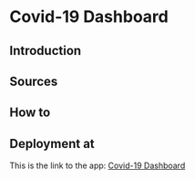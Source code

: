 # Covid-19 Dashboard

## Introduction

## Sources

## How to

## Deployment at

This is the link to the app: [Covid-19 Dashboard]("https://velasvalen17.github.io/covid19-dashboard")
